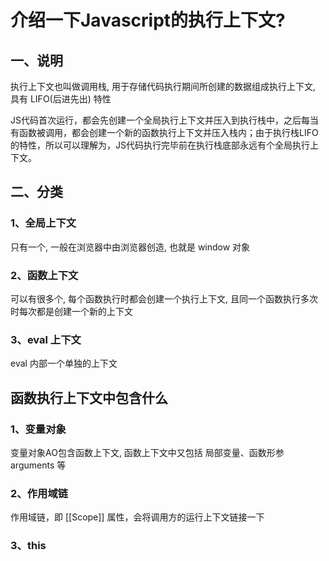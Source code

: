 # 介绍一下Javascript的执行上下文?

## 一、说明

执行上下文也叫做调用栈, 用于存储代码执行期间所创建的数据组成执行上下文, 具有 LIFO(后进先出) 特性

JS代码首次运行，都会先创建一个全局执行上下文并压入到执行栈中，之后每当有函数被调用，都会创建一个新的函数执行上下文并压入栈内；由于执行栈LIFO的特性，所以可以理解为，JS代码执行完毕前在执行栈底部永远有个全局执行上下文。

## 二、分类

### 1、全局上下文

只有一个, 一般在浏览器中由浏览器创造, 也就是 window 对象
### 2、函数上下文

可以有很多个, 每个函数执行时都会创建一个执行上下文, 且同一个函数执行多次时每次都是创建一个新的上下文

### 3、eval 上下文

eval 内部一个单独的上下文

## 函数执行上下文中包含什么

### 1、变量对象

变量对象AO包含函数上下文, 函数上下文中又包括 局部变量、函数形参 arguments 等

### 2、作用域链

作用域链，即 [[Scope]] 属性，会将调用方的运行上下文链接一下

### 3、this